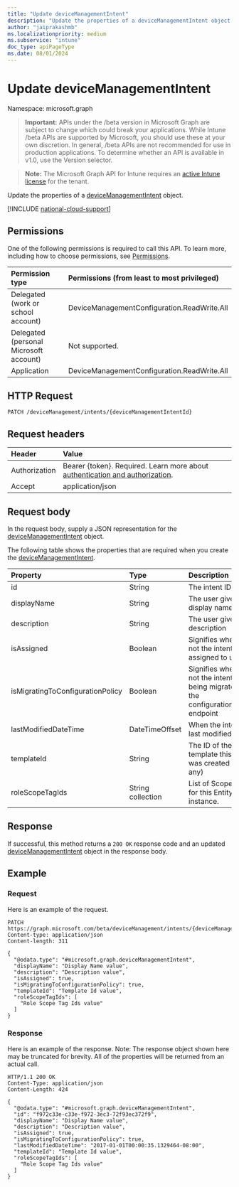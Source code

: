 ```yaml
---
title: "Update deviceManagementIntent"
description: "Update the properties of a deviceManagementIntent object."
author: "jaiprakashmb"
ms.localizationpriority: medium
ms.subservice: "intune"
doc_type: apiPageType
ms.date: 08/01/2024
---
```


# Update deviceManagementIntent

Namespace: microsoft.graph

> **Important:** APIs under the /beta version in Microsoft Graph are subject to change which could break your applications. While Intune /beta APIs are supported by Microsoft, you should use these at your own discretion. In general, /beta APIs are not recommended for use in production applications. To determine whether an API is available in v1.0, use the Version selector.

> **Note:** The Microsoft Graph API for Intune requires an [active Intune license](https://go.microsoft.com/fwlink/?linkid=839381) for the tenant.

Update the properties of a [deviceManagementIntent](../resources/intune-deviceintent-devicemanagementintent.md) object.

[!INCLUDE [national-cloud-support](../../includes/all-clouds.md)]

## Permissions
One of the following permissions is required to call this API. To learn more, including how to choose permissions, see [Permissions](/graph/permissions-reference).

|Permission type|Permissions (from least to most privileged)|
|:---|:---|
|Delegated (work or school account)|DeviceManagementConfiguration.ReadWrite.All|
|Delegated (personal Microsoft account)|Not supported.|
|Application|DeviceManagementConfiguration.ReadWrite.All|

## HTTP Request
<!-- {
  "blockType": "ignored"
}
-->
``` http
PATCH /deviceManagement/intents/{deviceManagementIntentId}
```

## Request headers
|Header|Value|
|:---|:---|
|Authorization|Bearer {token}. Required. Learn more about [authentication and authorization](/graph/auth/auth-concepts).|
|Accept|application/json|

## Request body
In the request body, supply a JSON representation for the [deviceManagementIntent](../resources/intune-deviceintent-devicemanagementintent.md) object.

The following table shows the properties that are required when you create the [deviceManagementIntent](../resources/intune-deviceintent-devicemanagementintent.md).

|Property|Type|Description|
|:---|:---|:---|
|id|String|The intent ID|
|displayName|String|The user given display name|
|description|String|The user given description|
|isAssigned|Boolean|Signifies whether or not the intent is assigned to users|
|isMigratingToConfigurationPolicy|Boolean|Signifies whether or not the intent is being migrated to the configurationPolicies endpoint|
|lastModifiedDateTime|DateTimeOffset|When the intent was last modified|
|templateId|String|The ID of the template this intent was created from (if any)|
|roleScopeTagIds|String collection|List of Scope Tags for this Entity instance.|



## Response
If successful, this method returns a `200 OK` response code and an updated [deviceManagementIntent](../resources/intune-deviceintent-devicemanagementintent.md) object in the response body.

## Example

### Request
Here is an example of the request.
``` http
PATCH https://graph.microsoft.com/beta/deviceManagement/intents/{deviceManagementIntentId}
Content-type: application/json
Content-length: 311

{
  "@odata.type": "#microsoft.graph.deviceManagementIntent",
  "displayName": "Display Name value",
  "description": "Description value",
  "isAssigned": true,
  "isMigratingToConfigurationPolicy": true,
  "templateId": "Template Id value",
  "roleScopeTagIds": [
    "Role Scope Tag Ids value"
  ]
}
```

### Response
Here is an example of the response. Note: The response object shown here may be truncated for brevity. All of the properties will be returned from an actual call.
``` http
HTTP/1.1 200 OK
Content-Type: application/json
Content-Length: 424

{
  "@odata.type": "#microsoft.graph.deviceManagementIntent",
  "id": "f972c33e-c33e-f972-3ec3-72f93ec372f9",
  "displayName": "Display Name value",
  "description": "Description value",
  "isAssigned": true,
  "isMigratingToConfigurationPolicy": true,
  "lastModifiedDateTime": "2017-01-01T00:00:35.1329464-08:00",
  "templateId": "Template Id value",
  "roleScopeTagIds": [
    "Role Scope Tag Ids value"
  ]
}
```
